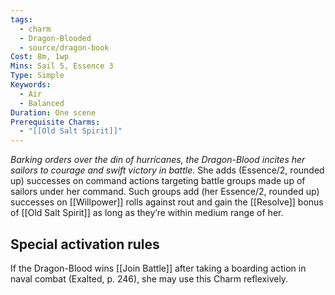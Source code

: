 ```yaml
---
tags:
  - charm
  - Dragon-Blooded
  - source/dragon-book
Cost: 8m, 1wp
Mins: Sail 5, Essence 3
Type: Simple
Keywords:
  - Air
  - Balanced
Duration: One scene
Prerequisite Charms:
  - "[[Old Salt Spirit]]"
---
```

*Barking orders over the din of hurricanes, the Dragon-Blood incites her sailors to courage and swift victory in battle.*
She adds (Essence/2, rounded up) successes on command actions targeting battle groups made up of sailors under her command. Such groups add (her Essence/2, rounded up) successes on [[Willpower]] rolls against rout and gain the [[Resolve]] bonus of [[Old Salt Spirit]] as long as they’re within medium range of her. 

## Special activation rules

If the Dragon-Blood wins [[Join Battle]] after taking a boarding action in naval combat (Exalted, p. 246), she may use this Charm reflexively.